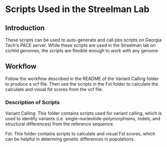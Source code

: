 # Scripts Used in the Streelman Lab
## Introduction
These scripts can be used to auto-generate and call pbs scripts on Georgia Tech's PACE server. While these scripts are used in the Streelman lab on cichlid genomes, the scripts are flexible enough to work with any genome.

## Workflow
Follow the workflow described in the README of the Variant Calling folder to produce a vcf file. Then use the scripts in the Fst folder to calculate the calculate and visual fst scores from the vcf file.

### Description of Scripts
Variant Calling:
This folder contains scripts used for variant calling, which is used to identify variants (i.e. single-nucleotide-polymorphisms, indels, and structural differences) from the reference sequence.

Fst:
This folder contains scripts to calculate and visual Fst scores, which can be helpful in determing genetic differences in populations.
